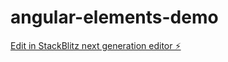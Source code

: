 # angular-elements-demo

[Edit in StackBlitz next generation editor ⚡️](https://stackblitz.com/~/github.com/maximberenshtein/angular-elements-demo)